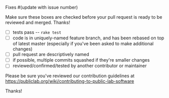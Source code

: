 Fixes #(update with issue number)

Make sure these boxes are checked before your pull request is ready to be reviewed and merged. Thanks!

* [ ] tests pass -- `rake test`
* [ ] code is in uniquely-named feature branch, and has been rebased on top of latest master (especially if you've been asked to make additional changes)
* [ ] pull request are descriptively named
* [ ] if possible, multiple commits squashed if they're smaller changes
* [ ] reviewed/confirmed/tested by another contributor or maintainer

Please be sure you've reviewed our contribution guidelines at https://publiclab.org/wiki/contributing-to-public-lab-software

Thanks!
